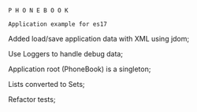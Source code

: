 
	P H O N E B O O K

	Application example for es17


Added load/save application data with XML using jdom;

Use Loggers to handle debug data;

Application root (PhoneBook) is a singleton;

Lists converted to Sets;

Refactor tests;

